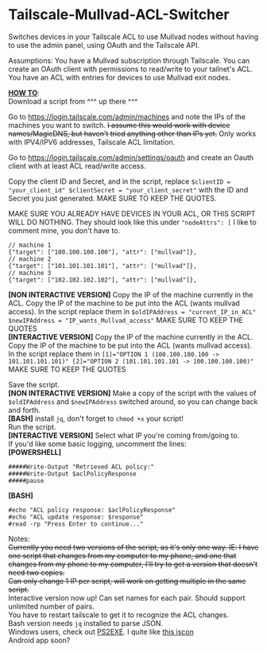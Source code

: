# Tailscale-Mullvad-ACL-Switcher
Switches devices in your Tailscale ACL to use Mullvad nodes without having to use the admin panel, using OAuth and the Tailscale API.

Assumptions: You have a Mullvad subscription through Tailscale. You can create an OAuth client with permissions to read/write to your tailnet's ACL. You have an ACL with entries for devices to use Mullvad exit nodes.

<b><u>HOW TO</u></b>:</br>
Download a script from ^^^ up there ^^^

Go to https://login.tailscale.com/admin/machines and note the IPs of the machines you want to switch. <s>I assume this would work with device names/MagicDNS, but haven't tried anything other than IPs yet.</s> Only works with IPV4/IPV6 addresses, Tailscale ACL limitation.  

Go to https://login.tailscale.com/admin/settings/oauth and create an Oauth client with at least ACL read/write access.

Copy the client ID and Secret, and in the script, replace `$clientID = "your_client_id" $clientSecret = "your_client_secret"` with the ID and Secret you just generated. MAKE SURE TO KEEP THE QUOTES.


MAKE SURE YOU ALREADY HAVE DEVICES IN YOUR ACL, OR THIS SCRIPT WILL DO NOTHING. They should look like this under `"nodeAttrs": [`
I like to comment mine, you don't have to.

```
// machine 1
{"target": ["100.100.100.100"], "attr": ["mullvad"]},
// machine 2
{"target": ["101.101.101.101"], "attr": ["mullvad"]},
// machine 3
{"target": ["102.102.102.102"], "attr": ["mullvad"]},
```

<b>[NON INTERACTIVE VERSION]</b> Copy the IP of the machine currently in the ACL. Copy the IP of the machine to be put into the ACL (wants mullvad access). In the script replace them in  `$oldIPAddress = "current_IP_in_ACL" $newIPAddress = "IP_wants_Mullvad_access"` MAKE SURE TO KEEP THE QUOTES</br>
<b>[INTERACTIVE VERSION]</b> Copy the IP of the machine currently in the ACL. Copy the IP of the machine to be put into the ACL (wants mullvad access). In the script replace them in  `[1]="OPTION 1 (100.100.100.100 -> 101.101.101.101)" [2]="OPTION 2 (101.101.101.101 -> 100.100.100.100)"` MAKE SURE TO KEEP THE QUOTES</br>

Save the script.</br>
<b>[NON INTERACTIVE VERSION]</b> Make a copy of the script with the values of  `$oldIPAddress` and `$newIPAddress` switched around, so you can change back and forth.</br>
<b>[BASH]</b> install `jq`, don't forget to `chmod +x` your script!</br>
Run the script.</br>
<b>[INTERACTIVE VERSION]</b> Select what IP you're coming from/going to.</br>
If you'd like some basic logging, uncomment the lines:</br>
<b>[POWERSHELL]</b>
```
#####Write-Output "Retrieved ACL policy:"
#####Write-Output $aclPolicyResponse
#####pause
```
<b>[BASH]</b>
```
#echo "ACL policy response: $aclPolicyResponse"
#echo "ACL update response: $response"
#read -rp "Press Enter to continue..."
```

Notes:</br>
<s>Currently you need two versions of the script, as it's only one way. IE: I have one script that changes from my computer to my phone, and one that changes from my phone to my computer, I'll try to get a version that doesn't need two copies.</br>
Can only change 1 IP per script, will work on getting multiple in the same script.</s></br>
Interactive version now up! Can set names for each pair. Should support unlimited number of pairs.</br>
You have to restart tailscale to get it to recognize the ACL changes.</br>
Bash version needs `jq` installed to parse JSON.</br>
Windows users, check out [PS2EXE](https://github.com/MScholtes/TechNet-Gallery/tree/master/PS2EXE-GUI). I quite like [this iscon](https://iconduck.com/icons/303569/mullvad-vpn)</br>
Android app soon?

